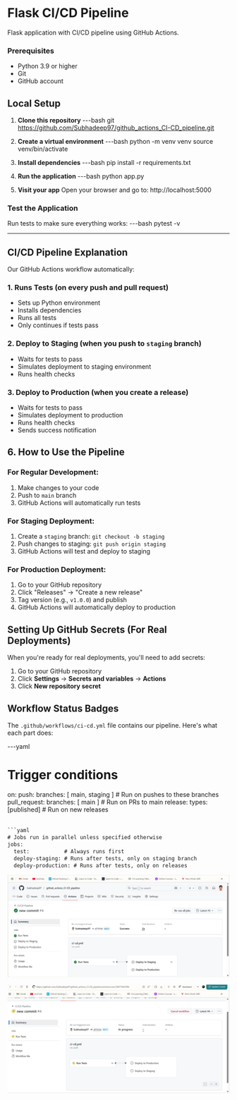 # Flask CI/CD Pipeline 

Flask application with CI/CD pipeline using GitHub Actions.


### Prerequisites
- Python 3.9 or higher
- Git
- GitHub account

## Local Setup

1. **Clone this repository**
---bash
git https://github.com/Subhadeep97/github_actions_CI-CD_pipeline.git



2. **Create a virtual environment**
---bash
python -m venv venv
source venv/bin/activate


3. **Install dependencies**
---bash
pip install -r requirements.txt


4. **Run the application**
---bash
python app.py


5. **Visit your app**
Open your browser and go to: http://localhost:5000

### Test the Application

Run tests to make sure everything works:
---bash
pytest -v

------


## CI/CD Pipeline Explanation

Our GitHub Actions workflow automatically:

### 1. **Runs Tests** (on every push and pull request)
- Sets up Python environment
- Installs dependencies
- Runs all tests
- Only continues if tests pass

### 2. **Deploy to Staging** (when you push to `staging` branch)
- Waits for tests to pass
- Simulates deployment to staging environment
- Runs health checks

### 3. **Deploy to Production** (when you create a release)
- Waits for tests to pass
- Simulates deployment to production
- Runs health checks
- Sends success notification

## 6. How to Use the Pipeline

### For Regular Development:
1. Make changes to your code
2. Push to `main` branch
3. GitHub Actions will automatically run tests

### For Staging Deployment:
1. Create a `staging` branch: `git checkout -b staging`
2. Push changes to staging: `git push origin staging`
3. GitHub Actions will test and deploy to staging

### For Production Deployment:
1. Go to your GitHub repository
2. Click "Releases" → "Create a new release"
3. Tag version (e.g., `v1.0.0`) and publish
4. GitHub Actions will automatically deploy to production

## Setting Up GitHub Secrets (For Real Deployments)

When you're ready for real deployments, you'll need to add secrets:

1. Go to your GitHub repository
2. Click **Settings** → **Secrets and variables** → **Actions**
3. Click **New repository secret**


## Workflow Status Badges

The `.github/workflows/ci-cd.yml` file contains our pipeline. Here's what each part does:

---yaml
# Trigger conditions
on:
  push:
    branches: [ main, staging ]  # Run on pushes to these branches
  pull_request:
    branches: [ main ]           # Run on PRs to main
  release:
    types: [published]           # Run on new releases
```

```yaml
# Jobs run in parallel unless specified otherwise
jobs:
  test:           # Always runs first
  deploy-staging: # Runs after tests, only on staging branch
  deploy-production: # Runs after tests, only on releases
```


![alt text](SS1-1.jpg)


![alt text](SS2.jpg)




